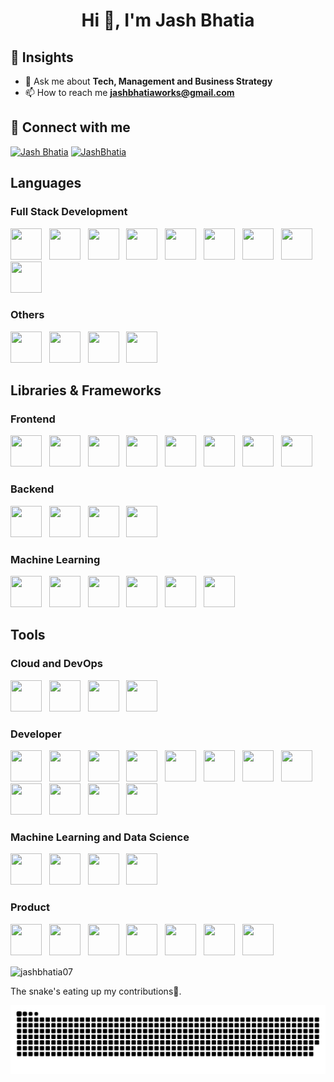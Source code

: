 
<h1 align="center">Hi 👋, I'm Jash Bhatia</h1>

## 🚀 Insights
- 💬 Ask me about **Tech, Management and Business Strategy**
- 📫 How to reach me **jashbhatiaworks@gmail.com**

## 💬 Connect with me
<a href="https://www.linkedin.com/in/jashbhatia07/" target="blank"><img src="https://cdn.jsdelivr.net/gh/devicons/devicon/icons/linkedin/linkedin-original.svg" alt="Jash Bhatia" height="30" width="40" /></a>
<a href="https://twitter.com/BhatiaJash" target="blank"><img src="https://cdn.jsdelivr.net/gh/devicons/devicon/icons/twitter/twitter-original.svg" alt="JashBhatia" height="30" width="40" /></a>&nbsp;

## Languages
### Full Stack Development
<img src="https://cdn.jsdelivr.net/gh/devicons/devicon/icons/javascript/javascript-original.svg" width="50" height="50"/> &nbsp;
<img src="https://cdn.jsdelivr.net/gh/devicons/devicon/icons/typescript/typescript-original.svg" width="50" height="50"/> &nbsp;
<img src="https://cdn.jsdelivr.net/gh/devicons/devicon/icons/html5/html5-plain-wordmark.svg" width="50" height="50"/> &nbsp;
<img src="https://cdn.jsdelivr.net/gh/devicons/devicon/icons/css3/css3-plain-wordmark.svg" width="50" height="50"/> &nbsp;
<img src="https://cdn.jsdelivr.net/gh/devicons/devicon/icons/kotlin/kotlin-original.svg" width="50" height="50"/> &nbsp;
<img src="https://cdn.jsdelivr.net/gh/devicons/devicon/icons/mongodb/mongodb-original-wordmark.svg" width="50" height="50"/> &nbsp;
<img src="https://cdn.jsdelivr.net/gh/devicons/devicon/icons/mysql/mysql-original-wordmark.svg" width="50" height="50"/> &nbsp;
<img src="https://cdn.jsdelivr.net/gh/devicons/devicon/icons/postgresql/postgresql-plain-wordmark.svg" width="50" height="50"/> &nbsp;
<img src="https://cdn.jsdelivr.net/gh/devicons/devicon/icons/php/php-original.svg" width="50" height="50"/> &nbsp;

### Others
<img src="https://cdn.jsdelivr.net/gh/devicons/devicon/icons/python/python-original-wordmark.svg" width="50" height="50"/> &nbsp;
<img src="https://cdn.jsdelivr.net/gh/devicons/devicon/icons/java/java-original-wordmark.svg" width="50" height="50"/> &nbsp;
<img src="https://cdn.jsdelivr.net/gh/devicons/devicon/icons/c/c-original.svg" width="50" height="50"/> &nbsp;
<img src="https://cdn.jsdelivr.net/gh/devicons/devicon/icons/cplusplus/cplusplus-original.svg" width="50" height="50"/> &nbsp;


## Libraries & Frameworks
### Frontend
<img src="https://cdn.jsdelivr.net/gh/devicons/devicon/icons/react/react-original-wordmark.svg" width="50" height="50"/> &nbsp;
<img src="https://seeklogo.com/images/R/react-native-logo-221C671C70-seeklogo.com.png" width="50" height="50"/> &nbsp;
<img src="https://cdn.jsdelivr.net/gh/devicons/devicon/icons/redux/redux-original.svg" width="50" height="50"/> &nbsp;
<img src="https://encrypted-tbn0.gstatic.com/images?q=tbn:ANd9GcQ3Eka0FGDZvp6P8KgIcWYPdJIjw9TYGqTuyRcHIt4qrw&s" width="50" height="50"/> &nbsp;
<img src="https://cdn.jsdelivr.net/gh/devicons/devicon/icons/materialui/materialui-original.svg" width="50" height="50"/> &nbsp;
<img src="https://cdn.jsdelivr.net/gh/devicons/devicon/icons/bootstrap/bootstrap-original-wordmark.svg" width="50" height="50"/> &nbsp;
<img src="https://cdn.jsdelivr.net/gh/devicons/devicon/icons/tailwindcss/tailwindcss-plain.svg" width="50" height="50"/> &nbsp;
<img src="https://cdn.jsdelivr.net/gh/devicons/devicon/icons/sass/sass-original.svg" width="50" height="50"/> &nbsp;

### Backend
<img src="https://cdn.jsdelivr.net/gh/devicons/devicon/icons/nodejs/nodejs-original.svg" width="50" height="50"/> &nbsp;
<img src="https://icongr.am/devicon/express-original-wordmark.svg?size=148&color=ffffff" width="50" height="50"/> &nbsp;
<img src="https://ik.imagekit.io/ably/ghost/prod/2021/03/socket-io-logo-1.jpeg?tr=w-1728,q-50" width="50" height="50"/> &nbsp;
<img src="https://cdn.jsdelivr.net/gh/devicons/devicon/icons/graphql/graphql-plain-wordmark.svg" width="50" height="50"/> &nbsp;


### Machine Learning
<img src="https://cdn.jsdelivr.net/gh/devicons/devicon/icons/numpy/numpy-original-wordmark.svg" width="50" height="50"/> &nbsp;
<img src="https://cdn.jsdelivr.net/gh/devicons/devicon/icons/pandas/pandas-original-wordmark.svg" width="50" height="50"/> &nbsp;
<img src="https://cdn.jsdelivr.net/gh/devicons/devicon/icons/pycharm/pycharm-original-wordmark.svg" width="50" height="50"/> &nbsp;
<img src="https://cdn.jsdelivr.net/gh/devicons/devicon/icons/pytorch/pytorch-plain-wordmark.svg" width="50" height="50"/> &nbsp;
<img src="https://cdn.jsdelivr.net/gh/devicons/devicon/icons/opencv/opencv-original-wordmark.svg" width="50" height="50"/> &nbsp;
<img src="https://cdn.jsdelivr.net/gh/devicons/devicon/icons/selenium/selenium-original.svg" width="50" height="50"/> &nbsp;

## Tools
### Cloud and DevOps
<img src="https://icongr.am/devicon/amazonwebservices-plain-wordmark.svg?size=148&color=ff9900" width="50" height="50"/> &nbsp;
<img src="https://cdn.jsdelivr.net/gh/devicons/devicon/icons/docker/docker-original-wordmark.svg" width="50" height="50"/> &nbsp;
<img src="https://cdn.jsdelivr.net/gh/devicons/devicon/icons/googlecloud/googlecloud-original-wordmark.svg" width="50" height="50"/> &nbsp;
<img src="https://cdn.jsdelivr.net/gh/devicons/devicon/icons/heroku/heroku-original-wordmark.svg" width="50" height="50"/> &nbsp;

### Developer 
<img src="https://cdn.jsdelivr.net/gh/devicons/devicon/icons/androidstudio/androidstudio-plain-wordmark.svg" width="50" height="50"/> &nbsp;
<img src="https://cdn.jsdelivr.net/gh/devicons/devicon/icons/eslint/eslint-original-wordmark.svg" width="50" height="50"/> &nbsp;
<img src="https://cdn.jsdelivr.net/gh/devicons/devicon/icons/git/git-original.svg" width="50" height="50"/> &nbsp;
<img src="https://cdn.jsdelivr.net/gh/devicons/devicon/icons/github/github-original.svg" width="50" height="50"/> &nbsp;
<img src="https://cdn.jsdelivr.net/gh/devicons/devicon/icons/gitlab/gitlab-original.svg" width="50" height="50"/> &nbsp;
<img src="https://cdn.jsdelivr.net/gh/devicons/devicon/icons/gradle/gradle-plain.svg" width="50" height="50"/> &nbsp;
<img src="https://cdn.jsdelivr.net/gh/devicons/devicon/icons/jupyter/jupyter-original-wordmark.svg" width="50" height="50"/> &nbsp;
<img src="https://cdn.jsdelivr.net/gh/devicons/devicon/icons/ubuntu/ubuntu-plain-wordmark.svg" width="50" height="50"/> &nbsp;
<img src="https://cdn.jsdelivr.net/gh/devicons/devicon/icons/vim/vim-original.svg" width="50" height="50"/> &nbsp;
<img src="https://cdn.jsdelivr.net/gh/devicons/devicon/icons/visualstudio/visualstudio-plain-wordmark.svg" width="50" height="50"/> &nbsp;
<img src="https://cdn.jsdelivr.net/gh/devicons/devicon/icons/vscode/vscode-original.svg" width="50" height="50"/> &nbsp;
<img src="https://cdn.jsdelivr.net/gh/devicons/devicon/icons/webflow/webflow-original.svg" width="50" height="50"/> &nbsp;

### Machine Learning and Data Science
<img src="https://cdn.jsdelivr.net/gh/devicons/devicon/icons/matlab/matlab-original.svg" width="50" height="50"/> &nbsp;
<img src="https://cdn.jsdelivr.net/gh/devicons/devicon/icons/rstudio/rstudio-original.svg" width="50" height="50"/> &nbsp;
<img src="https://cdn.jsdelivr.net/gh/devicons/devicon/icons/tensorflow/tensorflow-original.svg" width="50" height="50"/> &nbsp;
<img src="https://cdn.jsdelivr.net/gh/devicons/devicon/icons/anaconda/anaconda-original.svg" width="50" height="50"/> &nbsp;

### Product
<img src="https://cdn.jsdelivr.net/gh/devicons/devicon/icons/slack/slack-original.svg" width="50" height="50"/> &nbsp;
<img src="https://cdn.jsdelivr.net/gh/devicons/devicon/icons/jira/jira-original-wordmark.svg" width="50" height="50"/> &nbsp;
<img src="https://cdn.jsdelivr.net/gh/devicons/devicon/icons/trello/trello-plain-wordmark.svg" width="50" height="50"/> &nbsp;
<img src="https://cdn.jsdelivr.net/gh/devicons/devicon/icons/canva/canva-original.svg" width="50" height="50"/> &nbsp;
<img src="https://encrypted-tbn0.gstatic.com/images?q=tbn:ANd9GcQRUEgyUdL6wuds_iuTAlaXXkAFrsVug-ZF2Q&usqp=CAU" width="50" height="50"/> &nbsp;
<img src="https://cdn.jsdelivr.net/gh/devicons/devicon/icons/xd/xd-line.svg" width="50" height="50"/> &nbsp;
<img src="https://cdn.jsdelivr.net/gh/devicons/devicon/icons/sketch/sketch-original.svg" width="50" height="50"/> &nbsp;

<p><img align="center" src="https://github-readme-streak-stats.herokuapp.com/?user=jashbhatia07&" alt="jashbhatia07" /></p>

The snake's eating up my contributions🐍.
<p align="center">
  <img  src="https://raw.githubusercontent.com/Elanza-48/Elanza-48/main/resources/img/github-contribution-grid-snake.svg"
    alt="example" />
</p>
<!--
**jashbhatia07/jashbhatia07** is a ✨ _special_ ✨ repository because its `README.md` (this file) appears on your GitHub profile.

Here are some ideas to get you started:

- 🔭 I’m currently working on ...
- 🌱 I’m currently learning ...
- 👯 I’m looking to collaborate on ...
- 🤔 I’m looking for help with ...
- 💬 Ask me about ...
- 📫 How to reach me: ...
- 😄 Pronouns: ...
- ⚡ Fun fact: ...
-->
